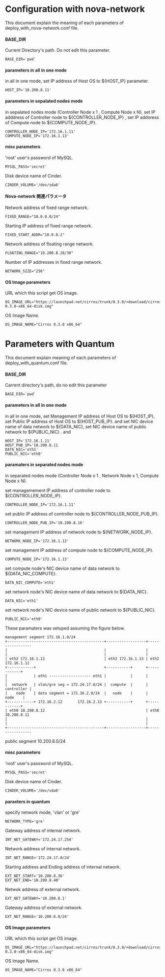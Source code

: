Configuration with nova-network
====

This document explain the meaning of each parameters of
deploy_with_nova-network.conf file.

#### BASE_DIR

Current Directory's path. Do not edit this parameter.

    BASE_DIR=`pwd`

#### parameters in all in one mode 

in all in one mode, set IP address of Host OS to ${HOST_IP} parameter.

    HOST_IP='10.200.8.11'

#### parameters in sepalated nodes mode

in sepalated nodes mode (Controller Node x 1 , Compute Node x N), set IP
adddress of Controller node to ${CONTROLLER_NODE_IP} , set IP addoress of
Compute node to ${COMPUTE_NODE_IP}.

    CONTROLLER_NODE_IP='172.16.1.11'
    COMPUTE_NODE_IP='172.16.1.13'

#### misc parameters

'root' user's password of MySQL.

    MYSQL_PASS='secret'

Disk device name of Cinder.

    CINDER_VOLUME='/dev/sda6'


#### Nova-network 関連パラメータ

Network address of fixed range network.

    FIXED_RANGE="10.0.0.0/24"

Starting IP address of fixed range network.

    FIXED_START_ADDR="10.0.0.2"

Network address of floating range network.

    FLOATING_RANGE="10.200.8.28/30"

Number of IP addresses in fixed range network.

    NETWORK_SIZE="256"


#### OS Image parameters

URL which this script get OS image.

    OS_IMAGE_URL="https://launchpad.net/cirros/trunk/0.3.0/+download/cirros-0.3.0-x86_64-disk.img"

OS Image Name.

    OS_IMAGE_NAME="Cirros 0.3.0 x86_64"


Parameters with Quantum
====

This document explain meaning of each parameters of deploy_with_quantum.conf file.


#### BASE_DIR

Carrent directory's path, do no edit this parameter

    BASE_DIR=`pwd`

#### parameters in all in one mode

in all in one mode, set Management IP address of Host OS to ${HOST_IP}, set
Public IP address of Host OS to ${HOST_PUB_IP}. and set NIC device name of
data network to ${DATA_NIC}, set NIC device name of public network to
${PUBLIC_NIC} .
and 

    HOST_IP='172.16.1.11'
    HOST_PUB_IP='10.200.8.11
    DATA_NIC='eth1'
    PUBLIC_NIC='eth0'
    
#### paramaters in separated nodes mode

in separated nodes mode (Controller Node x 1 , Network Node x 1, Compute Node
x N).

set managemement IP address of controller node to ${CONTROLLER_NODE_IP}.

    CONTROLLER_NODE_IP='172.16.1.11'

set public IP address of controller node to ${CONTROLLER_NODE_PUB_IP}.

    CONTROLLER_NODE_PUB_IP='10.200.8.16'

set management IP address of network node to ${NETWORK_NODE_IP}.

    NETWORK_NODE_IP='172.16.1.12'

set management IP address of compute node to ${COMPUTE_NODE_IP}.

    COMPUTE_NODE_IP='172.16.1.13'

set compute node's NIC device name of data network to ${DATA_NIC_COMPUTE}.

    DATA_NIC_COMPUTE='eth1'

set network node's NIC device name of data network to ${DATA_NIC}.

    DATA_NIC='eth1'

set network node's NIC device name of public network to ${PUBLIC_NIC}.

    PUBLIC_NIC='eth0'

These paramaters was setuped assuming the figure below.

    management segment 172.16.1.0/24
    +--------------------------------------------+------------------+-----------------
    |                                            |                  |
    |                                            |                  |
    | eth2 172.16.1.12                           | eth2 172.16.1.13 | eth2 172.16.1.11
    +------------+                               +-----------+      +------------+
    |            | eth1 ------------------- eth1 |           |      |            |
    |  network   | vlan/gre seg = 172.24.17.0/24 |  compute  |      | controller |
    |    node    | data segment = 172.16.2.0/24  |   node    |      |    node    |
    +------------+ 172.16.2.12       172.16.2.13 +-----------+      +------------+
    | eth0 10.200.8.12                                              | eth0 10.200.8.11
    |                                                               |
    |                                                               |
    +--------------------------------------------+------------------+-----------------
public segment 10.200.8.0/24
    

#### misc parameters

'root' user's password of MySQL.

    MYSQL_PASS='secret'
    
Disk device name of Cinder.
    
    CINDER_VOLUME='/dev/sda6'

#### paraeters in quantum

specify network mode, 'vlan' or 'gre'

    NETWORK_TYPE='gre'

Gateway address of internal network.

    INT_NET_GATEWAY='172.24.17.254'

Network address of internal network.

    INT_NET_RANGE='172.24.17.0/24'

Starting address and Ending address of internal network.

    EXT_NET_START='10.200.8.36'
    EXT_NET_END='10.200.8.40'

Netwok address of external network.

    EXT_NET_GATEWAY='10.200.8.1'

Gateway address of external network.

    EXT_NET_RANGE='10.200.8.0/24'

#### OS Image parameters

URL which this script get OS image.

    OS_IMAGE_URL="https://launchpad.net/cirros/trunk/0.3.0/+download/cirros-0.3.0-x86_64-disk.img"
    
OS Image Name.
    
    OS_IMAGE_NAME="Cirros 0.3.0 x86_64"

